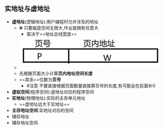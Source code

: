 ## 实地址与虚地址
- **虚地址**(逻辑地址):用户编程时允许涉及的地址
	- ❌ 只要磁盘空间无限大,作业就拥有任意大
		- 取决于==地址总线宽度==
	- ![](attachments/Pasted%20image%2020221128224240.png)
	- 先根据页面大小计算**页内地址空间长度**
	- ==其余==位数为**页号**
		- #注意 不要直接根据页面数量直接算页号的长度,有可能会在前面补0
- **虚拟空间**(程序空间):虚地址对应的程序空间
- **实地址**(物理地址):实际的主存单元地址
	- ==虚地址远大于实地址==
- **主存地址空间**:实地址对应的空间
- 辅存地址
- 辅存地址空间